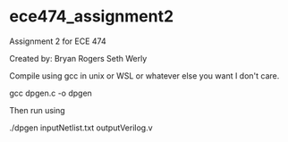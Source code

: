 # ece474_assignment2
Assignment 2 for ECE 474

Created by:
Bryan Rogers
Seth Werly



Compile using gcc in unix or WSL or whatever else you want I don't care.

gcc dpgen.c -o dpgen

Then run using

./dpgen inputNetlist.txt outputVerilog.v
